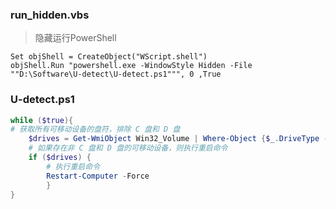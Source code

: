 ### run_hidden.vbs

> 隐藏运行PowerShell

```visual basic
Set objShell = CreateObject("WScript.shell")
objShell.Run "powershell.exe -WindowStyle Hidden -File ""D:\Software\U-detect\U-detect.ps1""", 0 ,True
```

### U-detect.ps1

```powershell
while ($true){
# 获取所有可移动设备的盘符，排除 C 盘和 D 盘
    $drives = Get-WmiObject Win32_Volume | Where-Object {$_.DriveType -eq 2 -and $_.DriveLetter -notin @('C:', 'D:') }
    # 如果存在非 C 盘和 D 盘的可移动设备，则执行重启命令
    if ($drives) {
        # 执行重启命令
        Restart-Computer -Force
		}
}
```

